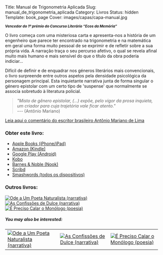 Title: Manual de Trigonometria Aplicada
Slug: manual_de_trigonometria_aplicada
Category: Livros
Status: hidden
Template: book_page
Cover: images/capas/capa-manual.jpg

<small><b><i>Vencedor do 1º prémio do Concurso Literário “Ecos da Memória”</i></b></small>


O livro começa com uma misteriosa carta e apresenta-nos a história de um engenheiro que parece ter encontrado na trigonometria e na matemática em geral uma forma muito pessoal de se exprimir e de refletir sobre a sua própria vida. A narração traça o seu percurso afetivo, o qual se revela afinal muito mais humano e mais sensível do que o título da obra poderia indiciar...

Difícil de definir e de enquadrar nos géneros literários mais convencionais, o livro surpreende entre outros aspetos pela densidade psicológica da personagem principal. Esta inquietante narrativa junta de forma singular o género epistolar com um certo tipo de 'suspense' que normalmente se associa sobretudo à literatura policial.
 
 
> *"Misto de gênero epistolar, (...) expõe, pelo vigor da prosa inquieta, um criador para cuja trajetória vale ficar atento."*  
> --- (Antônio Mariano) 

[Leia aqui o comentário do escritor brasileiro Antônio Mariano de Lima]({filename}/artigos/2011/2011-11-03_um_novo_escritor.md)



### Obter este livro:
- [Apple Books (iPhone/iPad)](http://itunes.apple.com/pt/book/id481665294)  
- [Amazon (Kindle)](http://www.amazon.com/Manual-Trigonometria-Aplicada-Portuguese-ebook/dp/B0063ULBKO/ref=ntt_at_ep_dpt_2)
- [Google Play (Android)](https://play.google.com/store/books/details/Victor_Domingos_Manual_de_Trigonometria_Aplicada?id=jhuTBgAAQBAJ)
- [Kobo](http://www.kobobooks.com/ebook/Manual-de-Trigonometria-Aplicada/book-XMj2-QCs2UeY2G0sE2N_wg/page1.html)
- [Barnes & Noble (Nook)](http://www.barnesandnoble.com/w/manual-de-trigonometria-aplicada-victor-domingos/1107485333?ean=2940032847335&itm=3&usri=victor+domingos)
- [Scribd](http://pt.scribd.com/book/193642524/Manual-de-Trigonometria-Aplicada)
- [Smashwords (todos os dispositivos)](http://www.smashwords.com/books/view/102148#longdescr?ref=victordomingos)

### Outros livros:

<div class="more_books">

<a href="ode_a_um_poeta_naturalista.html"><img class="other_book" src="../images/capas/capa-ode-360.jpg" alt="Ode a Um Poeta Naturalista (narrativa)"></a>
<a href="as_confissoes_de_dulce.html"><img class="other_book" src="../images/capas/capa-dulce-360.jpg" alt="As Confissões de Dulce (narrativa)"></a>
<a href="e_preciso_calar_o_monologo.html"><img class="other_book" src="../images/capas/capa-calar-o-monologo-360.jpg" alt="É Preciso Calar o Monólogo (poesia)"></a>
</div>


<div class="related_articles">
<h5 class="related_articles_header">You may also be interested:</h5>
<table>
  <tr>
    <td>
      <a href="ode_a_um_poeta_naturalista.html"><img class="other_book book_cover" src="../images/capas/capa-ode-360.jpg" alt="Ode a Um Poeta Naturalista (narrativa)"></a>
</td>
<td>
<a href="as_confissoes_de_dulce.html"><img class="other_book book_cover" src="../images/capas/capa-dulce-360.jpg" alt="As Confissões de Dulce (narrativa)"></a>
</td>
<td>
<a href="e_preciso_calar_o_monologo.html"><img class="other_book book_cover" src="../images/capas/capa-calar-o-monologo-360.jpg" alt="É Preciso Calar o Monólogo (poesia)"></a>
    </td>
  </tr>
        
</table>
</div>